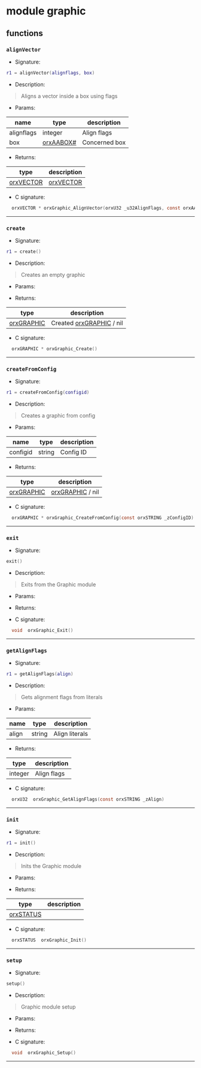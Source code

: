 # module graphic

## functions

### **`alignVector`**

* Signature:

```lua
r1 = alignVector(alignflags, box)
```

* Description:

> Aligns a vector inside a box using flags

* Params:

name | type | description 
--- | --- | ---
alignflags | integer | Align flags
box | [orxAABOX\#](../types/orxAABOX.md) | Concerned box

* Returns:

type | description 
--- | ---
[orxVECTOR](../types/orxVECTOR.md)  | [orxVECTOR](../types/orxVECTOR.md) 

* C signature:

```c
  orxVECTOR * orxGraphic_AlignVector(orxU32 _u32AlignFlags, const orxAABOX *_pstBox, orxVECTOR *_pvValue)
```

---

### **`create`**

* Signature:

```lua
r1 = create()
```

* Description:

> Creates an empty graphic

* Params:

* Returns:

type | description 
--- | ---
[orxGRAPHIC](../types/orxGRAPHIC.md)  | Created [orxGRAPHIC](../types/orxGRAPHIC.md) / nil

* C signature:

```c
  orxGRAPHIC * orxGraphic_Create()
```

---

### **`createFromConfig`**

* Signature:

```lua
r1 = createFromConfig(configid)
```

* Description:

> Creates a graphic from config

* Params:

name | type | description 
--- | --- | ---
configid | string | Config ID

* Returns:

type | description 
--- | ---
[orxGRAPHIC](../types/orxGRAPHIC.md)  | [orxGRAPHIC](../types/orxGRAPHIC.md) / nil

* C signature:

```c
  orxGRAPHIC * orxGraphic_CreateFromConfig(const orxSTRING _zConfigID)
```

---

### **`exit`**

* Signature:

```lua
exit()
```

* Description:

> Exits from the Graphic module

* Params:

* Returns:

* C signature:

```c
  void  orxGraphic_Exit()
```

---

### **`getAlignFlags`**

* Signature:

```lua
r1 = getAlignFlags(align)
```

* Description:

> Gets alignment flags from literals

* Params:

name | type | description 
--- | --- | ---
align | string | Align literals

* Returns:

type | description 
--- | ---
integer | Align flags

* C signature:

```c
  orxU32  orxGraphic_GetAlignFlags(const orxSTRING _zAlign)
```

---

### **`init`**

* Signature:

```lua
r1 = init()
```

* Description:

> Inits the Graphic module

* Params:

* Returns:

type | description 
--- | ---
[orxSTATUS](../enums.md#orxstatus)  | 

* C signature:

```c
  orxSTATUS  orxGraphic_Init()
```

---

### **`setup`**

* Signature:

```lua
setup()
```

* Description:

> Graphic module setup

* Params:

* Returns:

* C signature:

```c
  void  orxGraphic_Setup()
```

---


